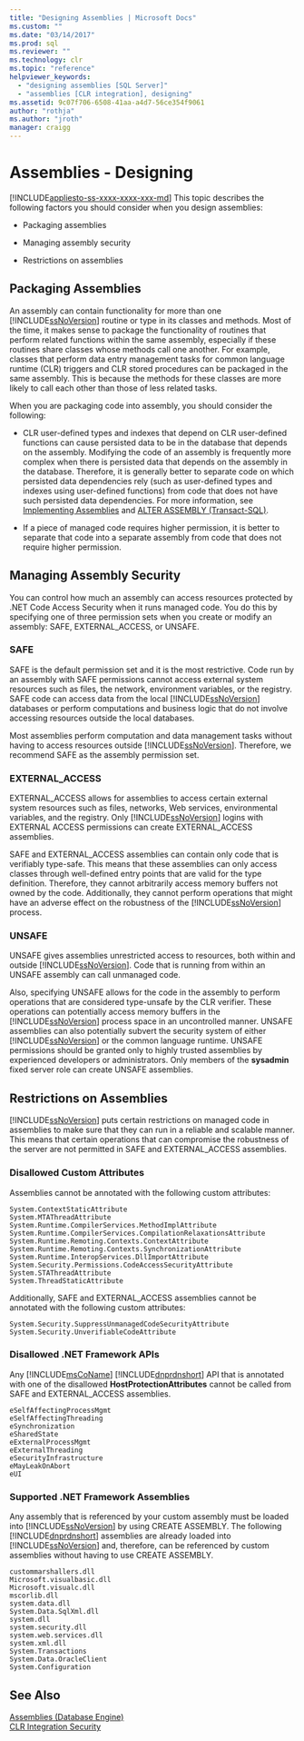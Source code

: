```yaml
---
title: "Designing Assemblies | Microsoft Docs"
ms.custom: ""
ms.date: "03/14/2017"
ms.prod: sql
ms.reviewer: ""
ms.technology: clr
ms.topic: "reference"
helpviewer_keywords: 
  - "designing assemblies [SQL Server]"
  - "assemblies [CLR integration], designing"
ms.assetid: 9c07f706-6508-41aa-a4d7-56ce354f9061
author: "rothja"
ms.author: "jroth"
manager: craigg
---
```

# Assemblies - Designing
[!INCLUDE[appliesto-ss-xxxx-xxxx-xxx-md](../../includes/appliesto-ss-xxxx-xxxx-xxx-md.md)]
  This topic describes the following factors you should consider when you design assemblies:  
  
-   Packaging assemblies  
  
-   Managing assembly security  
  
-   Restrictions on assemblies  
  
## Packaging Assemblies  
 An assembly can contain functionality for more than one [!INCLUDE[ssNoVersion](../../includes/ssnoversion-md.md)] routine or type in its classes and methods. Most of the time, it makes sense to package the functionality of routines that perform related functions within the same assembly, especially if these routines share classes whose methods call one another. For example, classes that perform data entry management tasks for common language runtime (CLR) triggers and CLR stored procedures can be packaged in the same assembly. This is because the methods for these classes are more likely to call each other than those of less related tasks.  
  
 When you are packaging code into assembly, you should consider the following:  
  
-   CLR user-defined types and indexes that depend on CLR user-defined functions can cause persisted data to be in the database that depends on the assembly. Modifying the code of an assembly is frequently more complex when there is persisted data that depends on the assembly in the database. Therefore, it is generally better to separate code on which persisted data dependencies rely (such as user-defined types and indexes using user-defined functions) from code that does not have such persisted data dependencies. For more information, see [Implementing Assemblies](../../relational-databases/clr-integration/assemblies-implementing.md) and [ALTER ASSEMBLY &#40;Transact-SQL&#41;](../../t-sql/statements/alter-assembly-transact-sql.md).  
  
-   If a piece of managed code requires higher permission, it is better to separate that code into a separate assembly from code that does not require higher permission.  
  
## Managing Assembly Security  
 You can control how much an assembly can access resources protected by .NET Code Access Security when it runs managed code. You do this by specifying one of three permission sets when you create or modify an assembly: SAFE, EXTERNAL_ACCESS, or UNSAFE.  
  
### SAFE  
 SAFE is the default permission set and it is the most restrictive. Code run by an assembly with SAFE permissions cannot access external system resources such as files, the network, environment variables, or the registry. SAFE code can access data from the local [!INCLUDE[ssNoVersion](../../includes/ssnoversion-md.md)] databases or perform computations and business logic that do not involve accessing resources outside the local databases.  
  
 Most assemblies perform computation and data management tasks without having to access resources outside [!INCLUDE[ssNoVersion](../../includes/ssnoversion-md.md)]. Therefore, we recommend SAFE as the assembly permission set.  
  
### EXTERNAL_ACCESS  
 EXTERNAL_ACCESS allows for assemblies to access certain external system resources such as files, networks, Web services, environmental variables, and the registry. Only [!INCLUDE[ssNoVersion](../../includes/ssnoversion-md.md)] logins with EXTERNAL ACCESS permissions can create EXTERNAL_ACCESS assemblies.  
  
 SAFE and EXTERNAL_ACCESS assemblies can contain only code that is verifiably type-safe. This means that these assemblies can only access classes through well-defined entry points that are valid for the type definition. Therefore, they cannot arbitrarily access memory buffers not owned by the code. Additionally, they cannot perform operations that might have an adverse effect on the robustness of the [!INCLUDE[ssNoVersion](../../includes/ssnoversion-md.md)] process.  
  
### UNSAFE  
 UNSAFE gives assemblies unrestricted access to resources, both within and outside [!INCLUDE[ssNoVersion](../../includes/ssnoversion-md.md)]. Code that is running from within an UNSAFE assembly can call unmanaged code.  
  
 Also, specifying UNSAFE allows for the code in the assembly to perform operations that are considered type-unsafe by the CLR verifier. These operations can potentially access memory buffers in the [!INCLUDE[ssNoVersion](../../includes/ssnoversion-md.md)] process space in an uncontrolled manner. UNSAFE assemblies can also potentially subvert the security system of either [!INCLUDE[ssNoVersion](../../includes/ssnoversion-md.md)] or the common language runtime. UNSAFE permissions should be granted only to highly trusted assemblies by experienced developers or administrators. Only members of the **sysadmin** fixed server role can create UNSAFE assemblies.  
  
## Restrictions on Assemblies  
 [!INCLUDE[ssNoVersion](../../includes/ssnoversion-md.md)] puts certain restrictions on managed code in assemblies to make sure that they can run in a reliable and scalable manner. This means that certain operations that can compromise the robustness of the server are not permitted in SAFE and EXTERNAL_ACCESS assemblies.  
  
### Disallowed Custom Attributes  
 Assemblies cannot be annotated with the following custom attributes:  
  
```  
System.ContextStaticAttribute  
System.MTAThreadAttribute  
System.Runtime.CompilerServices.MethodImplAttribute  
System.Runtime.CompilerServices.CompilationRelaxationsAttribute  
System.Runtime.Remoting.Contexts.ContextAttribute  
System.Runtime.Remoting.Contexts.SynchronizationAttribute  
System.Runtime.InteropServices.DllImportAttribute   
System.Security.Permissions.CodeAccessSecurityAttribute  
System.STAThreadAttribute  
System.ThreadStaticAttribute  
```  
  
 Additionally, SAFE and EXTERNAL_ACCESS assemblies cannot be annotated with the following custom attributes:  
  
```  
System.Security.SuppressUnmanagedCodeSecurityAttribute  
System.Security.UnverifiableCodeAttribute  
```  
  
### Disallowed .NET Framework APIs  
 Any [!INCLUDE[msCoName](../../includes/msconame-md.md)] [!INCLUDE[dnprdnshort](../../includes/dnprdnshort-md.md)] API that is annotated with one of the disallowed **HostProtectionAttributes** cannot be called from SAFE and EXTERNAL_ACCESS assemblies.  
  
```  
eSelfAffectingProcessMgmt  
eSelfAffectingThreading  
eSynchronization  
eSharedState   
eExternalProcessMgmt  
eExternalThreading  
eSecurityInfrastructure  
eMayLeakOnAbort  
eUI  
```  
  
### Supported .NET Framework Assemblies  
 Any assembly that is referenced by your custom assembly must be loaded into [!INCLUDE[ssNoVersion](../../includes/ssnoversion-md.md)] by using CREATE ASSEMBLY. The following [!INCLUDE[dnprdnshort](../../includes/dnprdnshort-md.md)] assemblies are already loaded into [!INCLUDE[ssNoVersion](../../includes/ssnoversion-md.md)] and, therefore, can be referenced by custom assemblies without having to use CREATE ASSEMBLY.  
  
```  
custommarshallers.dll  
Microsoft.visualbasic.dll  
Microsoft.visualc.dll  
mscorlib.dll  
system.data.dll  
System.Data.SqlXml.dll  
system.dll  
system.security.dll  
system.web.services.dll  
system.xml.dll  
System.Transactions  
System.Data.OracleClient  
System.Configuration  
```  
  
## See Also  
 [Assemblies &#40;Database Engine&#41;](../../relational-databases/clr-integration/assemblies-database-engine.md)   
 [CLR Integration Security](../../relational-databases/clr-integration/security/clr-integration-security.md)  
  
  
